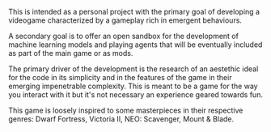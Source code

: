 This is intended as a personal project with the primary goal of developing a videogame characterized by a gameplay rich in emergent behaviours.

A secondary goal is to offer an open sandbox for the development of machine learning models and playing agents that will be eventually included as part of the main game or as mods.

The primary driver of the development is the research of an aestethic ideal for the code in its simplicity and in the features of the game in their emerging impenetrable complexity. This is meant to be a game for the way you interact with it but it's not necessary an experience geared towards fun.

This game is loosely inspired to some masterpieces in their respective genres: Dwarf Fortress, Victoria II, NEO: Scavenger, Mount & Blade.